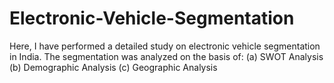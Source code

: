 # Electronic-Vehicle-Segmentation
Here, I have performed a detailed study on electronic vehicle segmentation in India.
The segmentation was analyzed on the basis of:
(a) SWOT Analysis
(b) Demographic Analysis
(c) Geographic Analysis
